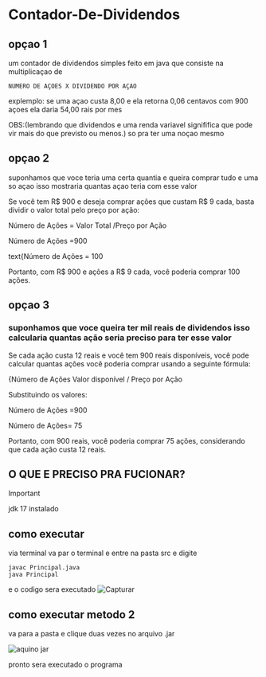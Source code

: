 # Contador-De-Dividendos
## opçao 1
um contador de dividendos simples feito em java que consiste na multiplicaçao de 

	NUMERO DE AÇOES X DIVIDENDO POR AÇAO

explemplo: se uma açao custa 8,00 e ela retorna 0,06 centavos com 900 açoes ela daria 	54,00 rais por mes 

OBS:(lembrando que dividendos e uma renda variavel signififica que pode vir mais do que previsto ou menos.)
so pra ter uma noçao mesmo 


 ## opçao 2

 suponhamos que voce teria uma certa quantia e queira comprar tudo e uma so açao isso mostraria quantas açao teria com esse valor

 Se você tem R$ 900 e deseja comprar ações que custam R$ 9 cada, basta dividir o valor total pelo preço por ação:

Número de Ações = Valor Total /Preço por Ação

Número de Ações =900

text{Número de Ações = 100

Portanto, com R$ 900 e ações a R$ 9 cada, você poderia comprar 100 ações.

## opçao 3

### suponhamos que voce queira ter mil reais de dividendos isso calcularia quantas ação seria preciso para ter esse valor

Se cada ação custa 12 reais e você tem 900 reais disponíveis, você pode calcular quantas ações você poderia comprar usando a seguinte fórmula:

{Número de Ações Valor disponível / Preço por Ação

Substituindo os valores:

Número de Ações =900

Número de Ações= 75

Portanto, com 900 reais, você poderia comprar 75 ações, considerando que cada ação custa 12 reais.

## O QUE E PRECISO PRA FUCIONAR?

> [!IMPORTANT]
> jdk 17 instalado
>
## como executar
via terminal
va par o terminal e entre na pasta src e digite
```
javac Principal.java
java Principal
```
e o codigo sera executado
![Capturar](https://github.com/ze1pamonha/SUPER-CALCULADORA-DE-DIVIDENDOS/assets/117956264/8aca9359-de26-4b46-ba98-fcbb7cde4b7d)

## como executar metodo 2

va para a pasta e clique duas vezes no arquivo .jar

![aquino jar](https://github.com/ze1pamonha/SUPER-CALCULADORA-DE-DIVIDENDOS/assets/117956264/73bf58ca-04a6-4745-af19-721772804b9b)

pronto sera executado o programa

